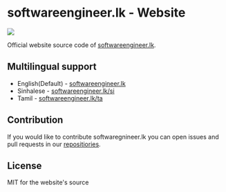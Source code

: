 # softwareengineer.lk - Website

<img src="https://softwareengineer.lk/images/swelogo.png">

Official website source code of [softwareengineer.lk](https://softwareengineer.lk/). 

## Multilingual support

- English(Default) - [softwareengineer.lk](https://softwareengineer.lk/)
- Sinhalese - [softwareengineer.lk/si](https://softwareengineer.lk/si)
- Tamil - [softwareengineer.lk/ta](https://softwareengineer.lk/ta)

## Contribution

If you would like to contribute softwaregnineer.lk you can open issues and pull requests in our [repositiories](https://github.com/softwareengineerlk).

## License

MIT for the website's source
